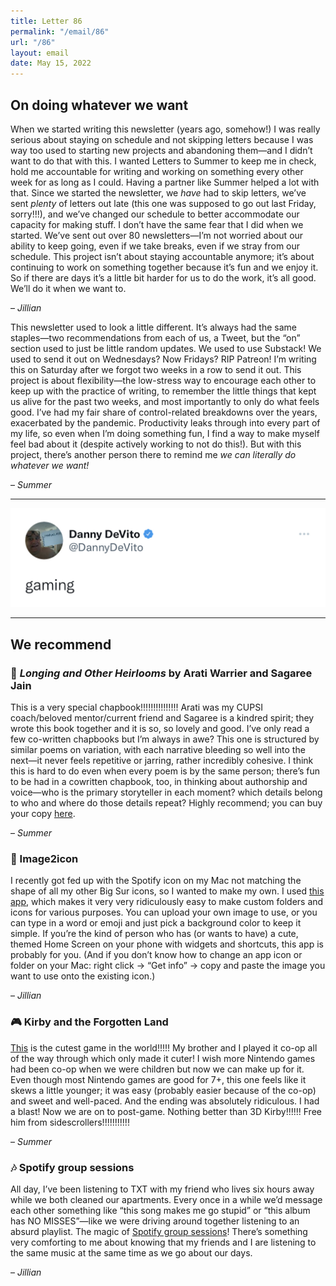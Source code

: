```yaml
---
title: Letter 86
permalink: "/email/86"
url: "/86"
layout: email
date: May 15, 2022
---
```


## On doing whatever we want

When we started writing this newsletter (years ago, somehow!) I was really serious about staying on schedule and not skipping letters because I was way too used to starting new projects and abandoning them—and I didn’t want to do that with this. I wanted Letters to Summer to keep me in check, hold me accountable for writing and working on something every other week for as long as I could. Having a partner like Summer helped a lot with that. Since we started the newsletter, we *have* had to skip letters, we’ve sent *plenty* of letters out late (this one was supposed to go out last Friday, sorry!!!), and we’ve changed our schedule to better accommodate our capacity for making stuff. I don’t have the same fear that I did when we started. We’ve sent out over 80 newsletters—I’m not worried about our ability to keep going, even if we take breaks, even if we stray from our schedule. This project isn’t about staying accountable anymore; it’s about continuing to work on something together because it’s fun and we enjoy it. So if there are days it’s a little bit harder for us to do the work, it’s all good. We’ll do it when we want to.

– *Jillian*

This newsletter used to look a little different. It’s always had the same staples—two recommendations from each of us, a Tweet, but the “on” section used to just be little random updates. We used to use Substack! We used to send it out on Wednesdays? Now Fridays? RIP Patreon! I’m writing this on Saturday after we forgot two weeks in a row to send it out. This project is about flexibility—the low-stress way to encourage each other to keep up with the practice of writing, to remember the little things that kept us alive for the past two weeks, and most importantly to only do what feels good. I’ve had my fair share of control-related breakdowns over the years, exacerbated by the pandemic. Productivity leaks through into every part of my life, so even when I’m doing something fun, I find a way to make myself feel bad about it (despite actively working to not do this!). But with this project, there’s another person there to remind me *we can literally do whatever we want!* 

– *Summer*

<hr>

<a href="https://twitter.com/dannydevito/status/4924648679">
  <img src="/assets/images/tweets/86.jpg" class="tweet">
</a>

<hr>

## We recommend

### 📖 *Longing and Other Heirlooms* by Arati Warrier and Sagaree Jain

This is a very special chapbook!!!!!!!!!!!!!!! Arati was my CUPSI coach/beloved mentor/current friend and Sagaree is a kindred spirit; they wrote this book together and it is so, so lovely and good. I’ve only read a few co-written chapbooks but I’m always in awe? This one is structured by similar poems on variation, with each narrative bleeding so well into the next—it never feels repetitive or jarring, rather incredibly cohesive. I think this is hard to do even when every poem is by the same person; there’s fun to be had in a cowritten chapbook, too, in thinking about authorship and voice—who is the primary storyteller in each moment? which details belong to who and where do those details repeat? Highly recommend; you can buy your copy [here](https://www.paypal.com/donate/?hosted_button_id=3H3W4FCX7VE6S).

– *Summer*

### 📱 Image2icon

I recently got fed up with the Spotify icon on my Mac not matching the shape of all my other Big Sur icons, so I wanted to make my own. I used [this app](https://img2icnsapp.com), which makes it very very ridiculously easy to make custom folders and icons for various purposes. You can upload your own image to use, or you can type in a word or emoji and just pick a background color to keep it simple. If you’re the kind of person who has (or wants to have) a cute, themed Home Screen on your phone with widgets and shortcuts, this app is probably for you. (And if you don’t know how to change an app icon or folder on your Mac: right click → “Get info” → copy and paste the image you want to use onto the existing icon.)

– *Jillian*

### 🎮 Kirby and the Forgotten Land

[This](https://www.nintendo.com/store/products/kirby-and-the-forgotten-land-switch/) is the cutest game in the world!!!!! My brother and I played it co-op all of the way through which only made it cuter! I wish more Nintendo games had been co-op when we were children but now we can make up for it. Even though most Nintendo games are good for 7+, this one feels like it skews a little younger; it was easy (probably easier because of the co-op) and sweet and well-paced. And the ending was absolutely ridiculous. I had a blast! Now we are on to post-game. Nothing better than 3D Kirby!!!!!! Free him from sidescrollers!!!!!!!!!!! 

– *Summer*

### 🎶 Spotify group sessions

All day, I’ve been listening to TXT with my friend who lives six hours away while we both cleaned our apartments. Every once in a while we’d message each other something like “this song makes me go stupid” or “this album has NO MISSES”—like we were driving around together listening to an absurd playlist. The magic of [Spotify group sessions](https://support.spotify.com/us/article/group-session/)! There’s something very comforting to me about knowing that my friends and I are listening to the same music at the same time as we go about our days.

– *Jillian*